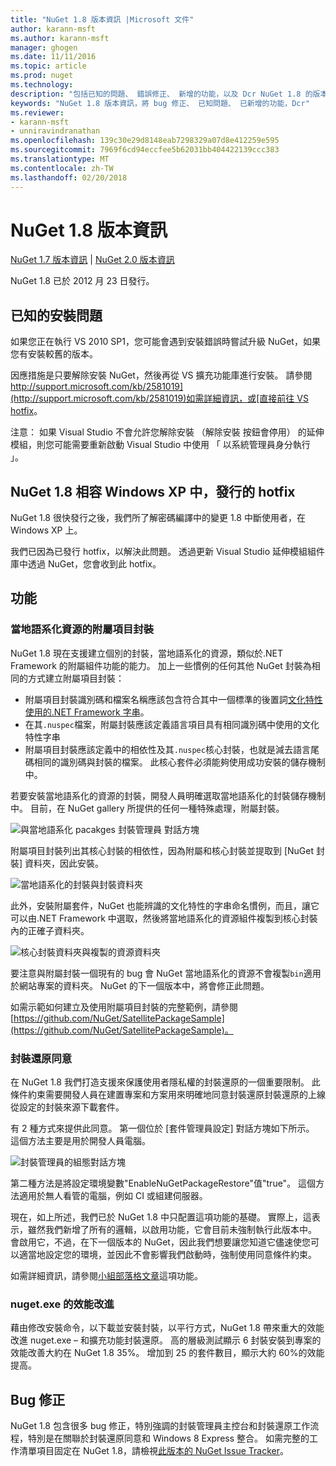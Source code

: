 ```yaml
---
title: "NuGet 1.8 版本資訊 |Microsoft 文件"
author: karann-msft
ms.author: karann-msft
manager: ghogen
ms.date: 11/11/2016
ms.topic: article
ms.prod: nuget
ms.technology: 
description: "包括已知的問題、 錯誤修正、 新增的功能，以及 Dcr NuGet 1.8 的版本資訊。"
keywords: "NuGet 1.8 版本資訊，將 bug 修正、 已知問題、 已新增的功能，Dcr"
ms.reviewer:
- karann-msft
- unniravindranathan
ms.openlocfilehash: 139c30e29d8148eab7298329a07d8e412259e595
ms.sourcegitcommit: 7969f6cd94eccfee5b62031bb404422139ccc383
ms.translationtype: MT
ms.contentlocale: zh-TW
ms.lasthandoff: 02/20/2018
---
```

# <a name="nuget-18-release-notes"></a>NuGet 1.8 版本資訊

[NuGet 1.7 版本資訊](../release-notes/nuget-1.7.md) | [NuGet 2.0 版本資訊](../release-notes/nuget-2.0.md)

NuGet 1.8 已於 2012 月 23 日發行。

## <a name="known-installation-issue"></a>已知的安裝問題
如果您正在執行 VS 2010 SP1，您可能會遇到安裝錯誤時嘗試升級 NuGet，如果您有安裝較舊的版本。

因應措施是只要解除安裝 NuGet，然後再從 VS 擴充功能庫進行安裝。  請參閱[http://support.microsoft.com/kb/2581019](http://support.microsoft.com/kb/2581019)如需詳細資訊，或[直接前往 VS hotfix](http://bit.ly/vsixcertfix)。

注意： 如果 Visual Studio 不會允許您解除安裝 （解除安裝 按鈕會停用） 的延伸模組，則您可能需要重新啟動 Visual Studio 中使用 「 以系統管理員身分執行 」。

## <a name="nuget-18-incompatible-with-windows-xp-hotfix-published"></a>NuGet 1.8 相容 Windows XP 中，發行的 hotfix

NuGet 1.8 很快發行之後，我們所了解密碼編譯中的變更 1.8 中斷使用者，在 Windows XP 上。

我們已因為已發行 hotfix，以解決此問題。  透過更新 Visual Studio 延伸模組組件庫中透過 NuGet，您會收到此 hotfix。

## <a name="features"></a>功能

### <a name="satellite-packages-for-localized-resources"></a>當地語系化資源的附屬項目封裝
NuGet 1.8 現在支援建立個別的封裝，當地語系化的資源，類似於.NET Framework 的附屬組件功能的能力。  加上一些慣例的任何其他 NuGet 封裝為相同的方式建立附屬項目封裝：

* 附屬項目封裝識別碼和檔案名稱應該包含符合其中一個標準的後置詞[文化特性使用的.NET Framework 字串](http://msdn.microsoft.com/goglobal/bb896001.aspx)。
* 在其`.nuspec`檔案，附屬封裝應該定義語言項目具有相同識別碼中使用的文化特性字串
* 附屬項目封裝應該定義中的相依性及其`.nuspec`核心封裝，也就是減去語言尾碼相同的識別碼與封裝的檔案。  此核心套件必須能夠使用成功安裝的儲存機制中。

若要安裝當地語系化的資源的封裝，開發人員明確選取當地語系化的封裝儲存機制中。 目前，在 NuGet gallery 所提供的任何一種特殊處理，附屬封裝。

![與當地語系化 pacakges 封裝管理員 對話方塊](./media/dlg-w-loc-packs.png)

附屬項目封裝列出其核心封裝的相依性，因為附屬和核心封裝並提取到 [NuGet 封裝] 資料夾，因此安裝。

![當地語系化的封裝與封裝資料夾](./media/fldr-loc-packs.png)

此外，安裝附屬套件，NuGet 也能辨識的文化特性的字串命名慣例，而且，讓它可以由.NET Framework 中選取，然後將當地語系化的資源組件複製到核心封裝內的正確子資料夾。

![核心封裝資料夾與複製的資源資料夾](./media/fldr-copied-loc.png)

要注意與附屬封裝一個現有的 bug 會 NuGet 當地語系化的資源不會複製`bin`適用於網站專案的資料夾。  NuGet 的下一個版本中，將會修正此問題。

如需示範如何建立及使用附屬項目封裝的完整範例，請參閱[https://github.com/NuGet/SatellitePackageSample](https://github.com/NuGet/SatellitePackageSample)。

### <a name="package-restore-consent"></a>封裝還原同意
在 NuGet 1.8 我們打造支援來保護使用者隱私權的封裝還原的一個重要限制。 此條件約束需要開發人員在建置專案和方案用來明確地同意封裝還原封裝還原的上線從設定的封裝來源下載套件。

有 2 種方式來提供此同意。 第一個位於 [套件管理員設定] 對話方塊如下所示。  這個方法主要是用於開發人員電腦。

![封裝管理員的組態對話方塊](./media/pr-consent-configdlg.png)

第二種方法是將設定環境變數"EnableNuGetPackageRestore"值"true"。  這個方法適用於無人看管的電腦，例如 CI 或組建伺服器。

現在，如上所述，我們已於 NuGet 1.8 中只配置這項功能的基礎。  實際上，這表示，雖然我們新增了所有的邏輯，以啟用功能，它會目前未強制執行此版本中。 會啟用它，不過，在下一個版本的 NuGet，因此我們想要讓您知道它儘速使您可以適當地設定您的環境，並因此不會影響我們啟動時，強制使用同意條件約束。

如需詳細資訊，請參閱[小組部落格文章](http://blog.nuget.org/20120518/package-restore-and-consent.html)這項功能。

### <a name="nugetexe-performance-improvements"></a>nuget.exe 的效能改進
藉由修改安裝命令，以下載並安裝封裝，以平行方式，NuGet 1.8 帶來重大的效能改進 nuget.exe – 和擴充功能封裝還原。  高的層級測試顯示 6 封裝安裝到專案的效能改善大約在 NuGet 1.8 35%。  增加到 25 的套件數目，顯示大約 60%的效能提高。

## <a name="bug-fixes"></a>Bug 修正
NuGet 1.8 包含很多 bug 修正，特別強調的封裝管理員主控台和封裝還原工作流程，特別是在關聯於封裝還原同意和 Windows 8 Express 整合。
如需完整的工作清單項目固定在 NuGet 1.8，請檢視[此版本的 NuGet Issue Tracker](http://nuget.codeplex.com/workitem/list/advanced?keyword=&status=Closed&type=All&priority=All&release=NuGet%201.8&assignedTo=All&component=All&sortField=Votes&sortDirection=Descending&page=0)。
